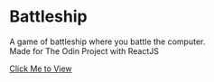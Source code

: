 # Battleship

A game of battleship where you battle the computer.\
Made for The Odin Project with ReactJS

[Click Me to View](https://rileyloudon.github.io/battleship/)
